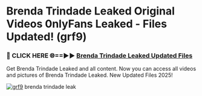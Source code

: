 # Brenda Trindade Leaked Original Videos 0nlyFans Leaked - Files Updated! (grf9)

<h3>🔴 CLICK HERE 🌐==►► <a href="https://tinyurl.com/ms9xzufz" rel="nofollow">Brenda Trindade Leaked Updated Files</a></h3>

Get Brenda Trindade Leaked and all content. Now you can access all videos and pictures of Brenda Trindade Leaked. New Updated Files 2025!

[![grf9](https://i.imgur.com/ppqm5kG.gif)](https://tinyurl.com/ms9xzufz)
brenda trindade leak